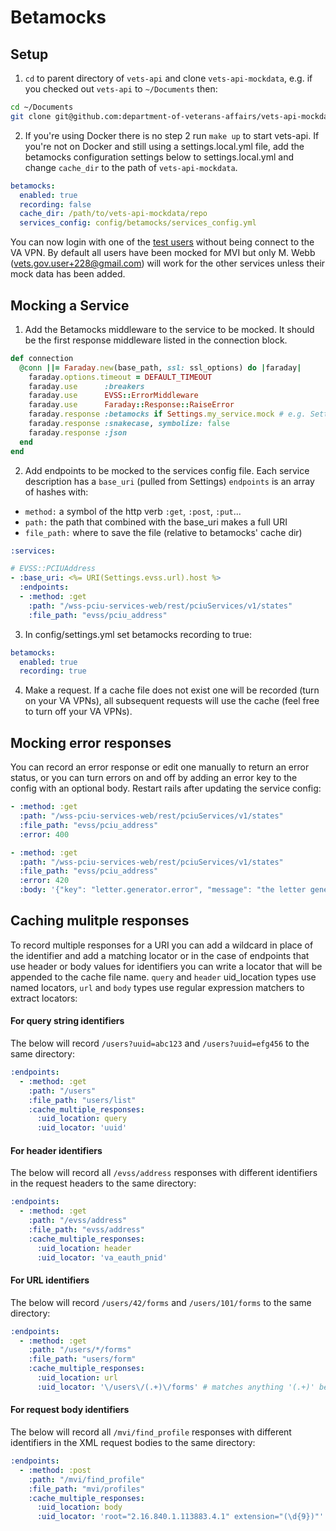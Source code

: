 # Betamocks

## Setup
1. `cd` to parent directory of `vets-api` and clone `vets-api-mockdata`,
e.g. if you checked out `vets-api` to `~/Documents` then:
```bash
cd ~/Documents
git clone git@github.com:department-of-veterans-affairs/vets-api-mockdata.git
```

2. If you're using Docker there is no step 2 run `make up` to start vets-api. If you're 
not on Docker and still using a settings.local.yml file, add the betamocks configuration 
settings below to settings.local.yml and change `cache_dir` to the path of `vets-api-mockdata`.
```yaml
betamocks:
  enabled: true
  recording: false
  cache_dir: /path/to/vets-api-mockdata/repo
  services_config: config/betamocks/services_config.yml
```

You can now login with one of the [test users](https://github.com/department-of-veterans-affairs/vets.gov-team/blob/master/Products/Identity/MVI%20Integration/reference_documents/mvi_users_s1a.csv)
without being connect to the VA VPN. By default all users have been mocked for MVI but
only M. Webb (vets.gov.user+228@gmail.com) will work for the other services unless their mock data has been added.

## Mocking a Service
1. Add the Betamocks middleware to the service to be mocked. It should
be the first response middleware listed in the connection block.
```ruby
def connection
  @conn ||= Faraday.new(base_path, ssl: ssl_options) do |faraday|
    faraday.options.timeout = DEFAULT_TIMEOUT
    faraday.use      :breakers
    faraday.use      EVSS::ErrorMiddleware
    faraday.use      Faraday::Response::RaiseError
    faraday.response :betamocks if Settings.my_service.mock # e.g. Settings.mvi.mock
    faraday.response :snakecase, symbolize: false
    faraday.response :json
  end
end
```

2. Add endpoints to be mocked to the services config file.
Each service description has a `base_uri` (pulled from Settings)
`endpoints` is an array of hashes with:
- `method:` a symbol of the http verb `:get`, `:post`, `:put`...
- `path:` the path that combined with the base_uri makes a full URI
- `file_path:` where to save the file (relative to betamocks' cache dir)
```yaml
:services:

# EVSS::PCIUAddress
- :base_uri: <%= URI(Settings.evss.url).host %>
  :endpoints:
  - :method: :get
    :path: "/wss-pciu-services-web/rest/pciuServices/v1/states"
    :file_path: "evss/pciu_address"
```

3. In config/settings.yml set betamocks recording to true:
```yaml
betamocks:
  enabled: true
  recording: true
```

4. Make a request. If a cache file does not exist one will be recorded (turn on your VA VPNs),
all subsequent requests will use the cache (feel free to turn off your VA VPNs).

## Mocking error responses
You can record an error response or edit one manually to return an error status, or you can turn errors on and off
by adding an error key to the config with an optional body. Restart rails after updating the service config:
```yaml
- :method: :get
  :path: "/wss-pciu-services-web/rest/pciuServices/v1/states"
  :file_path: "evss/pciu_address"
  :error: 400
```
```yaml
- :method: :get
  :path: "/wss-pciu-services-web/rest/pciuServices/v1/states"
  :file_path: "evss/pciu_address"
  :error: 420
  :body: '{"key": "letter.generator.error", "message": "the letter generator hamsters have fallen asleep"}'
```

## Caching mulitple responses
To record multiple responses for a URI you can add a wildcard in place of the identifier
and add a matching locator or in the case of endpoints that use header or body values for identifiers you can write
a locator that will be appended to the cache file name. `query` and `header` uid_location types
use named locators, `url` and `body` types use regular expression matchers to extract locators:

#### For query string identifiers
The below will record `/users?uuid=abc123` and `/users?uuid=efg456` to the same directory:
```yaml
:endpoints:
  - :method: :get
    :path: "/users"
    :file_path: "users/list"
    :cache_multiple_responses:
      :uid_location: query
      :uid_locator: 'uuid'
```

#### For header identifiers
The below will record all `/evss/address` responses with different identifiers in the
request headers to the same directory:
```yaml
:endpoints:
  - :method: :get
    :path: "/evss/address"
    :file_path: "evss/address"
    :cache_multiple_responses:
      :uid_location: header
      :uid_locator: 'va_eauth_pnid'
```

#### For URL identifiers
The below will record `/users/42/forms` and `/users/101/forms` to the same directory:
```yaml
:endpoints:
  - :method: :get
    :path: "/users/*/forms"
    :file_path: "users/form"
    :cache_multiple_responses:
      :uid_location: url
      :uid_locator: '\/users\/(.+)\/forms' # matches anything '(.+)' between /users and /forms
```

#### For request body identifiers
The below will record all `/mvi/find_profile` responses with different identifiers in the
XML request bodies to the same directory:
```yaml
:endpoints:
  - :method: :post
    :path: "/mvi/find_profile"
    :file_path: "mvi/profiles"
    :cache_multiple_responses:
      :uid_location: body
      :uid_locator: 'root="2.16.840.1.113883.4.1" extension="(\d{9})"' # matches 9 digits '(\d{9})' after extension=
```
